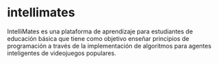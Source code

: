 # intellimates
IntelliMates es una plataforma de aprendizaje para estudiantes de educación básica que tiene como objetivo enseñar principios de programación a través de la implementación de algoritmos para agentes inteligentes de videojuegos populares. 
